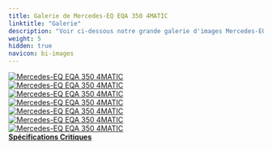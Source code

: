 ```yaml
---
title: Galerie de Mercedes-EQ EQA 350 4MATIC
linktitle: "Galerie"
description: "Voir ci-dessous notre grande galerie d'images Mercedes-EQ EQA 350 4MATIC. Cliquez sur les images pour des versions haute résolution."
weight: 5
hidden: true
navicon: bi-images
---
```

<!-- markdownlint-disable MD033 -->
<div class="row" id ="my-gallery">
	<div class="pswp-grid-item col-6 col-md-4">
		<a href="https://media.evkx.net/multimedia/models/mercedes/eqa/eqa_350_4matic/charging_1.jpg"
data-pswp-src="https://media.evkx.net/multimedia/models/mercedes/eqa/eqa_350_4matic/charging_1.jpg"
data-pswp-width="3000"
data-pswp-height="2000" 
target="_blank">
			<img src="https://media.evkx.net/multimedia/models/mercedes/eqa/eqa_350_4matic/charging_1_xst.jpg" alt="Mercedes-EQ EQA 350 4MATIC" class="img-fluid " />
		</a>
	</div>
	<div class="pswp-grid-item col-6 col-md-4">
		<a href="https://media.evkx.net/multimedia/models/mercedes/eqa/eqa_350_4matic/exterior_1.jpg"
data-pswp-src="https://media.evkx.net/multimedia/models/mercedes/eqa/eqa_350_4matic/exterior_1.jpg"
data-pswp-width="3000"
data-pswp-height="1999" 
target="_blank">
			<img src="https://media.evkx.net/multimedia/models/mercedes/eqa/eqa_350_4matic/exterior_1_xst.jpg" alt="Mercedes-EQ EQA 350 4MATIC" class="img-fluid " />
		</a>
	</div>
	<div class="pswp-grid-item col-6 col-md-4">
		<a href="https://media.evkx.net/multimedia/models/mercedes/eqa/eqa_350_4matic/exterior_2.jpg"
data-pswp-src="https://media.evkx.net/multimedia/models/mercedes/eqa/eqa_350_4matic/exterior_2.jpg"
data-pswp-width="3000"
data-pswp-height="3949" 
target="_blank">
			<img src="https://media.evkx.net/multimedia/models/mercedes/eqa/eqa_350_4matic/exterior_2_xst.jpg" alt="Mercedes-EQ EQA 350 4MATIC" class="img-fluid " />
		</a>
	</div>
	<div class="pswp-grid-item col-6 col-md-4">
		<a href="https://media.evkx.net/multimedia/models/mercedes/eqa/eqa_350_4matic/frontseats_1.jpg"
data-pswp-src="https://media.evkx.net/multimedia/models/mercedes/eqa/eqa_350_4matic/frontseats_1.jpg"
data-pswp-width="3000"
data-pswp-height="2000" 
target="_blank">
			<img src="https://media.evkx.net/multimedia/models/mercedes/eqa/eqa_350_4matic/frontseats_1_xst.jpg" alt="Mercedes-EQ EQA 350 4MATIC" class="img-fluid " />
		</a>
	</div>
	<div class="pswp-grid-item col-6 col-md-4">
		<a href="https://media.evkx.net/multimedia/models/mercedes/eqa/eqa_350_4matic/lights_1.jpg"
data-pswp-src="https://media.evkx.net/multimedia/models/mercedes/eqa/eqa_350_4matic/lights_1.jpg"
data-pswp-width="3000"
data-pswp-height="2000" 
target="_blank">
			<img src="https://media.evkx.net/multimedia/models/mercedes/eqa/eqa_350_4matic/lights_1_xst.jpg" alt="Mercedes-EQ EQA 350 4MATIC" class="img-fluid " />
		</a>
	</div>
	<div class="pswp-grid-item col-6 col-md-4">
		<a href="https://media.evkx.net/multimedia/models/mercedes/eqa/eqa_350_4matic/main_1.jpg"
data-pswp-src="https://media.evkx.net/multimedia/models/mercedes/eqa/eqa_350_4matic/main_1.jpg"
data-pswp-width="3000"
data-pswp-height="2000" 
target="_blank">
			<img src="https://media.evkx.net/multimedia/models/mercedes/eqa/eqa_350_4matic/main_1_xst.jpg" alt="Mercedes-EQ EQA 350 4MATIC" class="img-fluid " />
		</a>
	</div>
	<div class="pswp-grid-item col-6 col-md-4">
		<a href="https://media.evkx.net/multimedia/models/mercedes/eqa/eqa_350_4matic/screens_1.jpg"
data-pswp-src="https://media.evkx.net/multimedia/models/mercedes/eqa/eqa_350_4matic/screens_1.jpg"
data-pswp-width="3000"
data-pswp-height="2249" 
target="_blank">
			<img src="https://media.evkx.net/multimedia/models/mercedes/eqa/eqa_350_4matic/screens_1_xst.jpg" alt="Mercedes-EQ EQA 350 4MATIC" class="img-fluid " />
		</a>
	</div>
</div>
<script type="module">
  import PhotoSwipeLightbox from '/js/photoswipe-lightbox.esm.js';
    const lightbox = new PhotoSwipeLightbox({
       gallery: '#my-gallery',
        children: 'a',
        pswpModule: () => import('/js/photoswipe.esm.js')
    });
lightbox.init();
</script>
<div class="mt-3 mb-3">
<a href="../specifications/" class="text-decoration-none text-black">
<strong><i class="bi-arrow-left"></i> Spécifications </strong>
</a>
<a href="../reviews/" class="text-decoration-none text-black float-end">
<strong>Critiques <i class="bi-arrow-right"></i></strong>
</a>
</div>
